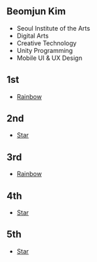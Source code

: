 ## Beomjun Kim
  * Seoul Institute of the Arts
  * Digital Arts
  * Creative Technology
  * Unity Programming
  * Mobile UI & UX Design
 
 ## 1st 
  * [Rainbow](./Rainbow/) 
  
 ## 2nd
  * [Star](./Star/) 
  
 ## 3rd
  * [Rainbow](./Rainbow/) 
  
 ## 4th
  * [Star](./Star/) 
  
 ## 5th
  * [Star](./Star/) 
  
  
